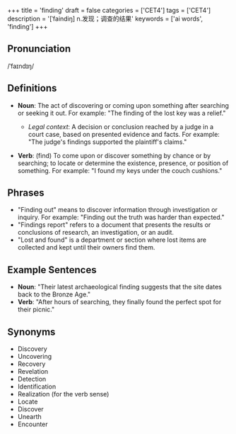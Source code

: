 +++
title = 'finding'
draft = false
categories = ['CET4']
tags = ['CET4']
description = '[ˈfaindiŋ] n.发现；调查的结果'
keywords = ['ai words', 'finding']
+++

## Pronunciation
/ˈfaɪndɪŋ/

## Definitions
- **Noun**: The act of discovering or coming upon something after searching or seeking it out. For example: "The finding of the lost key was a relief."
  - _Legal context_: A decision or conclusion reached by a judge in a court case, based on presented evidence and facts. For example: "The judge's findings supported the plaintiff's claims."
  
- **Verb**: (find) To come upon or discover something by chance or by searching; to locate or determine the existence, presence, or position of something. For example: "I found my keys under the couch cushions."

## Phrases
- "Finding out" means to discover information through investigation or inquiry. For example: "Finding out the truth was harder than expected."
- "Findings report" refers to a document that presents the results or conclusions of research, an investigation, or an audit.
- "Lost and found" is a department or section where lost items are collected and kept until their owners find them.

## Example Sentences
- **Noun**: "Their latest archaeological finding suggests that the site dates back to the Bronze Age."
- **Verb**: "After hours of searching, they finally found the perfect spot for their picnic."

## Synonyms
- Discovery
- Uncovering
- Recovery
- Revelation
- Detection
- Identification
- Realization (for the verb sense)
- Locate
- Discover
- Unearth
- Encounter
